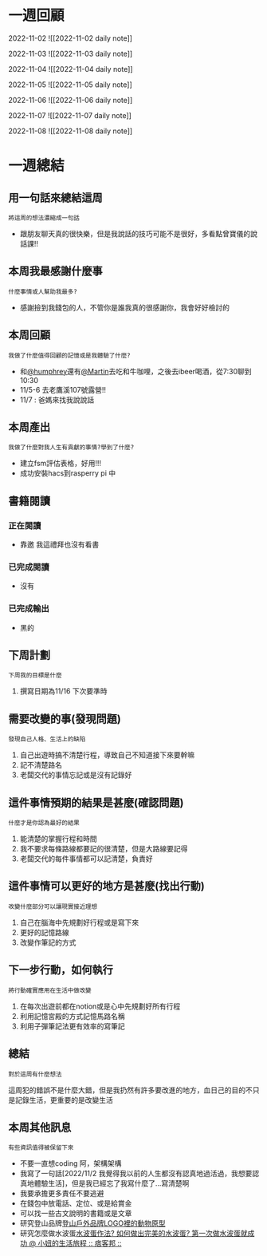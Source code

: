 # 一週回顧
2022-11-02
![[2022-11-02 daily note]]

2022-11-03
![[2022-11-03 daily note]]

2022-11-04
![[2022-11-04 daily note]]

2022-11-05
![[2022-11-05 daily note]]

2022-11-06
![[2022-11-06 daily note]]

2022-11-07
![[2022-11-07 daily note]]

2022-11-08
![[2022-11-08 daily note]]

# 一週總結
## 用一句話來總結這周
```note-brown
將這周的想法濃縮成一句話
```
- 跟朋友聊天真的很快樂，但是我說話的技巧可能不是很好，多看點曾寶儀的說話課!!

## 本周我最感謝什麼事
```note-brown
什麼事情或人幫助我最多?
```
- 感謝撿到我錢包的人，不管你是誰我真的很感謝你，我會好好檢討的

## 本周回顧
```note-brown
我做了什麼值得回顧的記憶或是我體驗了什麼?
```
- 和[@humphrey](app://obsidian.md/@humphrey.md)還有[@Martin](app://obsidian.md/@Martin.md)去吃和牛咖哩，之後去ibeer喝酒，從7:30聊到10:30
- 11/5-6 去老鷹溪107號露營!!
- 11/7 : 爸媽來找我說說話

## 本周產出
```note-brown
我做了什麼對我人生有貢獻的事情?學到了什麼?
```
- 建立fsm評估表格，好用!!!
- 成功安裝hacs到rasperry pi 中

## 書籍閱讀
### 正在閱讀
- 靠邀 我這禮拜也沒有看書

### 已完成閱讀
- 沒有

### 已完成輸出
- 黑的

## 下周計劃
```note-brown
下周我的目標是什麼
```
1. 撰寫日期為11/16 下次要準時

## 需要改變的事(發現問題)
```note-brown
發現自己人格、生活上的缺陷
```
1. 自己出遊時搞不清楚行程，導致自己不知道接下來要幹嘛
2. 記不清楚路名
3. 老闆交代的事情忘記或是沒有記錄好

## 這件事情預期的結果是甚麼(確認問題)
```note-brown
什麼才是你認為最好的結果
```
1. 能清楚的掌握行程和時間
2. 我不要求每條路線都要記的很清楚，但是大路線要記得
3. 老闆交代的每件事情都可以記清楚，負責好

## 這件事情可以更好的地方是甚麼(找出行動)
```note-brown
改變什麼部分可以讓現實接近理想
```
1. 自己在腦海中先規劃好行程或是寫下來
2. 更好的記憶路線
3. 改變作筆記的方式

 ## 下一步行動，如何執行
 ```note-brown
將行動確實應用在生活中做改變
```
1. 在每次出遊前都在notion或是心中先規劃好所有行程
2. 利用記憶宮殿的方式記憶馬路名稱
3. 利用子彈筆記法更有效率的寫筆記

## 總結
 ```note-brown
對於這周有什麼想法
```
這周犯的錯誤不是什麼大錯，但是我扔然有許多要改進的地方，血日己的目的不只是記錄生活，更重要的是改變生活

## 本周其他訊息
 ```note-brown
有些資訊值得被保留下來
```
- 不要一直想coding 阿，架構架構
- 我寫了一句話[2022/11/2 我覺得我以前的人生都沒有認真地過活過，我想要認真地體驗生活]，但是我已經忘了我寫什麼了...寫清楚啊
- 我要承擔更多責任不要逃避
- 在錢包中放電話、定位、或是給賞金
- 可以找一些古文說明的書籍或是文章
- 研究登山品牌[登山戶外品牌LOGO裡的動物原型](https://knoxyang.blogspot.com/2013/02/logo.html)
- 研究怎麼做水波蛋[水波蛋作法? 如何做出完美的水波蛋? 第一次做水波蛋就成功 @ 小妞的生活旅程 :: 痞客邦 ::](https://may1215may.pixnet.net/blog/post/405417171-%E6%B0%B4%E6%B3%A2%E8%9B%8B%E4%BD%9C%E6%B3%95%3F-%E5%A6%82%E4%BD%95%E5%81%9A%E5%87%BA%E5%AE%8C%E7%BE%8E%E7%9A%84%E6%B0%B4%E6%B3%A2%E8%9B%8B%3F-%E7%AC%AC%E4%B8%80%E6%AC%A1)